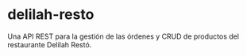 # delilah-resto
Una API REST para la gestión de las órdenes y CRUD de productos del restaurante Delilah Restó. 
